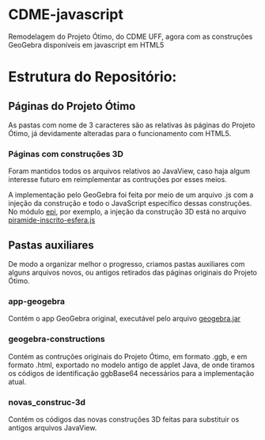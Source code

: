 # CDME-javascript
Remodelagem do Projeto Ótimo, do CDME UFF, agora com as construções GeoGebra disponíveis em javascript em HTML5

# Estrutura do Repositório:

## Páginas do Projeto Ótimo
As pastas com nome de 3 caracteres são as relativas às páginas do Projeto Ótimo, já devidamente alteradas para o funcionamento com HTML5. 

### Páginas com construções 3D
Foram mantidos todos os arquivos relativos ao JavaView, caso haja algum interesse futuro em reimplementar as contruções por esses meios.

A implementação pelo GeoGebra foi feita por meio de um arquivo .js com a injeção da construção e todo o JavaScript específico dessas construções. No módulo [epi](/epi), por exemplo, a injeção da construção 3D está no arquivo [piramide-inscrito-esfera.js](/epi/epi-html/piramide-inscrito-esfera.js)

## Pastas auxiliares

De modo a organizar melhor o progresso, criamos pastas auxiliares com alguns arquivos novos, ou antigos retirados das páginas originais do Projeto Ótimo.

### app-geogebra

Contém o app GeoGebra original, executável pelo arquivo [geogebra.jar](/app-geogebra/geogebra.jar)

### geogebra-constructions

Contém as contruções originais do Projeto Ótimo, em formato .ggb, e em formato .html, exportado no modelo antigo de applet Java, de onde tiramos os códigos de identificação ggbBase64 necessários para a implementação atual.

### novas_construc-3d

Contém os códigos das novas construções 3D feitas para substituir os antigos arquivos JavaView.
